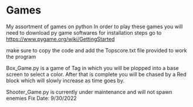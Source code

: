 # Games
 My assortment of games on python
In order to play these games you will need to download py game softwares
for installation steps go to https://www.pygame.org/wiki/GettingStarted

make sure to copy the code and add the Topscore.txt file provided to work the program

Box_Game.py is a game of Tag in which you will be plopped into a base screen to select a color. After that is complete you will be chased by a Red block which will slowly increase as time goes by.

Shooter_Game.py is currently under maintenance and will not spawn enemies 
Fix Date: 9/30/2022
